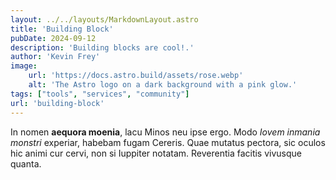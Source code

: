 ```yaml
---
layout: ../../layouts/MarkdownLayout.astro
title: 'Building Block'
pubDate: 2024-09-12
description: 'Building blocks are cool!.'
author: 'Kevin Frey'
image:
    url: 'https://docs.astro.build/assets/rose.webp'
    alt: 'The Astro logo on a dark background with a pink glow.'
tags: ["tools", "services", "community"]
url: 'building-block'
---
```


In nomen **aequora moenia**, lacu Minos neu ipse ergo. Modo *Iovem inmania
monstri* experiar, habebam fugam Cereris. Quae mutatus pectora, sic oculos hic
animi cur cervi, non si Iuppiter notatam. Reverentia facitis vivusque quanta.